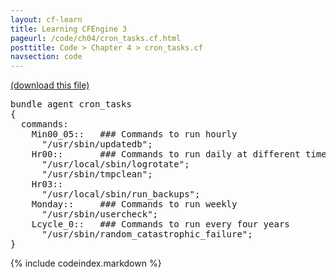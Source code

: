 ```yaml
---
layout: cf-learn
title: Learning CFEngine 3
pageurl: /code/ch04/cron_tasks.cf.html
posttitle: Code > Chapter 4 > cron_tasks.cf
navsection: code
---
```


[(download this file)](https://raw.github.com/zzamboni/cf-learn.info/master/src/ch04/cron_tasks.cf)

<div class="highlight"><pre><span class="k">bundle</span> <span class="k">agent</span> <span class="nf">cron_tasks</span>
<span class="p">{</span>
  <span class="kd">commands</span><span class="p">:</span>
    <span class="nc">Min00_05</span><span class="p">::</span>   <span class="c">### Commands to run hourly</span>
      <span class="s">&quot;/usr/sbin/updatedb&quot;</span><span class="p">;</span>
    <span class="nc">Hr00</span><span class="p">::</span>       <span class="c">### Commands to run daily at different times</span>
      <span class="s">&quot;/usr/local/sbin/logrotate&quot;</span><span class="p">;</span>
      <span class="s">&quot;/usr/sbin/tmpclean&quot;</span><span class="p">;</span>
    <span class="nc">Hr03</span><span class="p">::</span>    
      <span class="s">&quot;/usr/local/sbin/run_backups&quot;</span><span class="p">;</span>
    <span class="nc">Monday</span><span class="p">::</span>     <span class="c">### Commands to run weekly</span>
      <span class="s">&quot;/usr/sbin/usercheck&quot;</span><span class="p">;</span>
    <span class="nc">Lcycle_0</span><span class="p">::</span>   <span class="c">### Commands to run every four years</span>
      <span class="s">&quot;/usr/sbin/random_catastrophic_failure&quot;</span><span class="p">;</span>
<span class="p">}</span>
</pre></div>


{% include codeindex.markdown %}
